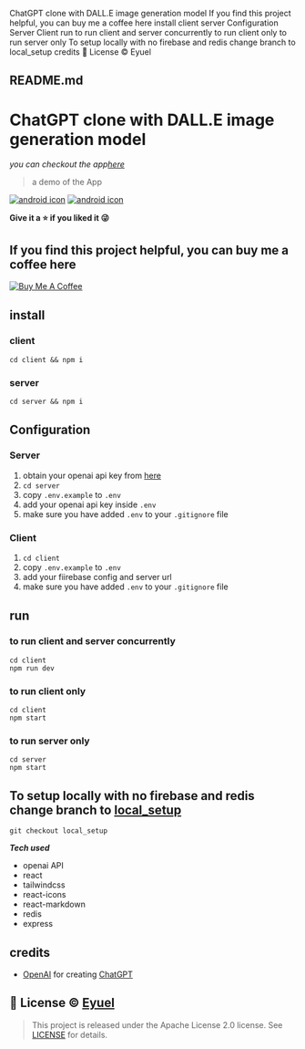ChatGPT clone with DALL.E image generation model If you find this project helpful, you can buy me a coffee here install client server Configuration Server Client run to run client and server concurrently to run client only to run server only To setup locally with no firebase and redis change branch to local_setup credits 📝 License © Eyuel

##  README.md

# ChatGPT clone with DALL.E image generation model

_you can checkout the app[here](https://chatgpt.eyucoder.com/)_

> a demo of the App

[![android icon](/EyuCoder/chatgpt-clone/raw/main/_pics/demo.gif)](/EyuCoder/chatgpt-clone/blob/main/_pics/demo.gif) [ ![android icon](https://github.com/EyuCoder/chatgpt-clone/raw/main/_pics/demo.gif) ](https://github.com/EyuCoder/chatgpt-clone/blob/main/_pics/demo.gif) [ ](https://github.com/EyuCoder/chatgpt-clone/blob/main/_pics/demo.gif)

**Give it a ⭐ if you liked it 😜**

## If you find this project helpful, you can buy me a coffee here

[![Buy Me A Coffee](https://camo.githubusercontent.com/28aae05a0fba45679e8e27d90609601e249b64a5fe30dfef05495de4f4e318d4/68747470733a2f2f63646e2e6275796d6561636f666665652e636f6d2f627574746f6e732f76322f64656661756c742d79656c6c6f772e706e67)](https://www.buymeacoffee.com/eyuel)

## install

### client
    
    
    cd client && npm i

### server
    
    
    cd server && npm i

## Configuration

### Server

  1. obtain your openai api key from [here](https://openai.com)
  2. `cd server`
  3. copy `.env.example` to `.env`
  4. add your openai api key inside `.env`
  5. make sure you have added `.env` to your `.gitignore` file



### Client

  1. `cd client`
  2. copy `.env.example` to `.env`
  3. add your fiirebase config and server url
  4. make sure you have added `.env` to your `.gitignore` file



## run

### to run client and server concurrently
    
    
    cd client
    npm run dev

### to run client only
    
    
    cd client
    npm start

### to run server only
    
    
    cd server
    npm start

## To setup locally with no firebase and redis change branch to [local_setup](https://github.com/EyuCoder/chatgpt-clone/tree/local_setup)
    
    
    git checkout local_setup

_**Tech used**_

  * openai API
  * react
  * tailwindcss
  * react-icons
  * react-markdown
  * redis
  * express



## credits

  * [OpenAI](https://openai.com) for creating [ChatGPT](https://chat.openai.com/chat)



## 📝 License © [Eyuel](https://linkedin.com/in/eyuel-daniel)

> This project is released under the Apache License 2.0 license. See [LICENSE](/EyuCoder/chatgpt-clone/blob/main/LICENSE) for details.
